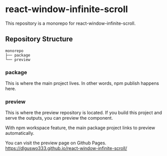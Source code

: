 # react-window-infinite-scroll
This repository is a monorepo for react-window-infinite-scroll.

## Repository Structure
```text
monorepo
├── package
└── preview
```

### package
This is where the main project lives. In other words, npm publish happens here.

### preview
This is where the preview repository is located. If you build this project and serve the outputs, you can preview the component.

With npm workspace feature, the main package project links to preview automatically.

You can visit the preview page on Github Pages.
<https://dlguswo333.github.io/react-window-infinite-scroll/>
